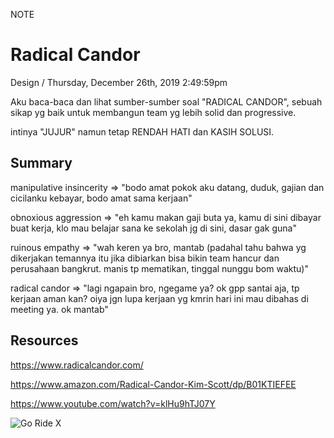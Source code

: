 <p class="type">NOTE</p>

# Radical Candor

<p class="meta">Design  /  Thursday, December 26th, 2019 2:49:59pm</p>

Aku baca-baca dan lihat sumber-sumber soal "RADICAL CANDOR", sebuah sikap yg baik untuk membangun team yg lebih solid dan progressive.

intinya "JUJUR" namun tetap RENDAH HATI dan KASIH SOLUSI.

## Summary

manipulative insincerity => "bodo amat pokok aku datang, duduk, gajian dan cicilanku kebayar, bodo amat sama kerjaan"

obnoxious aggression => "eh kamu makan gaji buta ya, kamu di sini dibayar buat kerja, klo mau belajar sana ke sekolah jg di sini, dasar gak guna"

ruinous empathy => "wah keren ya bro, mantab (padahal tahu bahwa yg dikerjakan temannya itu jika dibiarkan bisa bikin team hancur dan perusahaan bangkrut. manis tp mematikan, tinggal nunggu bom waktu)"

radical candor => "lagi ngapain bro, ngegame ya? ok gpp santai aja, tp kerjaan aman kan? oiya jgn lupa kerjaan yg kmrin hari ini mau dibahas di meeting ya. ok mantab"

## Resources

https://www.radicalcandor.com/

https://www.amazon.com/Radical-Candor-Kim-Scott/dp/B01KTIEFEE

https://www.youtube.com/watch?v=klHu9hTJ07Y

![Go Ride X](https://farooq-agent.web.app/assets/images/blog/details/22-radical-candor/radical-candor-quadrants.jpg)
